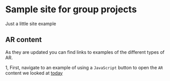 # Sample site for group projects

Just a little site example

## AR content

As they are updated you can find links to examples of the different types of AR.

1, First, navigate to an example of using a `JavaScript` button to open the `AR` content we looked at [today](index-1.html)
